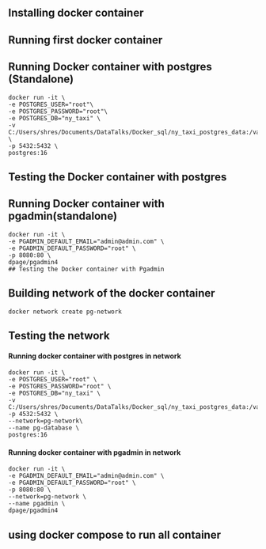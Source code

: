 ## Installing docker container
## Running first docker container

## Running Docker container with postgres (Standalone)
``` docker
docker run -it \ 
-e POSTGRES_USER="root"\
-e POSTGRES_PASSWORD="root"\
-e POSTGRES_DB="ny_taxi" \
-v C:/Users/shres/Documents/DataTalks/Docker_sql/ny_taxi_postgres_data:/var/lib/postgresql/data \
-p 5432:5432 \
postgres:16
```
## Testing the Docker container with postgres

## Running Docker container with pgadmin(standalone)
``` docker
docker run -it \
-e PGADMIN_DEFAULT_EMAIL="admin@admin.com" \
-e PGADMIN_DEFAULT_PASSWORD="root" \
-p 8080:80 \
dpage/pgadmin4
## Testing the Docker container with Pgadmin
```

## Building network of the docker container
``` docker
docker network create pg-network
```
## Testing the network 
#### Running docker container with postgres in network
``` docker
docker run -it \
-e POSTGRES_USER="root" \
-e POSTGRES_PASSWORD="root" \
-e POSTGRES_DB="ny_taxi" \
-v C:/Users/shres/Documents/DataTalks/Docker_sql/ny_taxi_postgres_data:/var/lib/postgresql/data\
-p 4532:5432 \
--network=pg-network\
--name pg-database \
postgres:16
```
#### Running docker container with pgadmin in network
``` docker
docker run -it \
-e PGADMIN_DEFAULT_EMAIL="admin@admin.com" \
-e PGADMIN_DEFAULT_PASSWORD="root" \
-p 8080:80 \
--network=pg-network \
--name pgadmin \
dpage/pgadmin4
```
## using docker compose to run all container